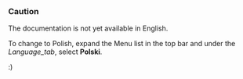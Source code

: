 <br>

### Caution

<div class="p-3 mb-2 bg-warning text-dark">The documentation is not yet available in English.</div>

To change to Polish, expand the Menu list in the top bar and under the _Language_tab_, select **Polski**.

:)
